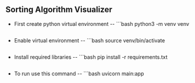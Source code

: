 ## Sorting Algorithm Visualizer

- First create python virtual environment
-- ```bash
    python3 -m venv venv
    ```
- Enable virtual environment
-- ```bash
    source venv/bin/activate
    ```
- Install required libraries
-- ```bash
    pip install -r requirements.txt
    ```
- To run use this command
-- ```bash
    uvicorn main:app
    ```